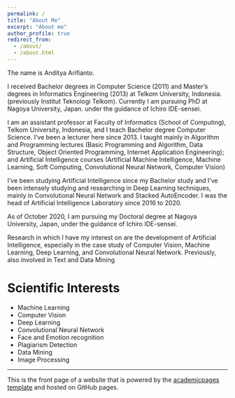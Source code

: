 ```yaml
---
permalink: /
title: "About Me"
excerpt: "About me"
author_profile: true
redirect_from: 
  - /about/
  - /about.html
---
```




The name is Anditya Arifianto.

I received Bachelor degrees in Computer Science (2011) and Master’s degrees in Informatics Engineering (2013) at Telkom University, Indonesia. (previously Institut Teknologi Telkom).
Currently I am pursuing PhD at Nagoya University, Japan. under the guidance of Ichiro IDE-sensei.

I am an assistant professor at Faculty of Informatics (School of Computing), Telkom University, Indonesia, and I teach Bachelor degree Computer Science. I’ve been a lecturer here since 2013. I taught mainly in Algorithm and Programming lectures (Basic Programming and Algorithm, Data Structure, Object Oriented Programming, Internet Application Engineering); and Artificial Intelligence courses (Artificial Machine Intelligence, Machine Learning, Soft Computing, Convolutional Neural Network, Computer Vision)

I’ve been studying Artificial Intelligence since my Bachelor study and I’ve been intensely studying and researching in Deep Learning techniques, mainly in Convolutional Neural Network and Stacked AutoEncoder. I was the head of Artificial Intelligence Laboratory since 2016 to 2020.  

As of October 2020, I am pursuing my Doctoral degree at Nagoya University, Japan, under the guidance of Ichiro IDE-sensei.

Research in which I have my interest on are the development of Artificial Intelligence, especially in the case study of Computer Vision, Machine Learning, Deep Learning, and Convolutional Neural Network. Previously, also involved in Text and Data Mining


Scientific Interests
======
- Machine Learning
- Computer Vision
- Deep Learning
- Convolutional Neural Network
- Face and Emotion recognition
- Plagiarism Detection
- Data Mining
- Image Processing


<hr>

This is the front page of a website that is powered by the [academicpages template](https://github.com/academicpages/academicpages.github.io) and hosted on GitHub pages. 

